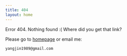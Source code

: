 ```yaml
---
title: 404
layout: home
---
```


Error 404. Nothing found :( Where did you get that link?

Please go to [homepage](/) or email me:

    yangjin1989@gmail.com

